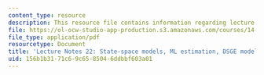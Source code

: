 ```yaml
---
content_type: resource
description: This resource file contains information regarding lecture 22.
file: https://ol-ocw-studio-app-production.s3.amazonaws.com/courses/14-384-time-series-analysis-fall-2013/156b1b3171c69c6585046ddbbf603a01_MIT14_384F13_lec22.pdf
file_type: application/pdf
resourcetype: Document
title: 'Lecture Notes 22: State-space models, ML estimation, DSGE models'
uid: 156b1b31-71c6-9c65-8504-6ddbbf603a01
---
```


